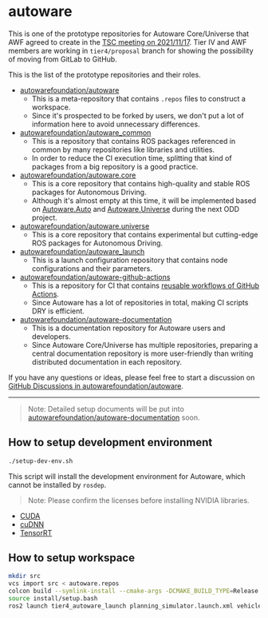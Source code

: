 # autoware

This is one of the prototype repositories for Autoware Core/Universe that AWF agreed to create in the [TSC meeting on 2021/11/17](https://discourse.ros.org/t/technical-steering-committee-tsc-meeting-36-2021-11-17-minutes/23168).
Tier IV and AWF members are working in `tier4/proposal` branch for showing the possibility of moving from GitLab to GitHub.

This is the list of the prototype repositories and their roles.

- [autowarefoundation/autoware](https://github.com/autowarefoundation/autoware)
  - This is a meta-repository that contains `.repos` files to construct a workspace.
  - Since it's prospected to be forked by users, we don't put a lot of information here to avoid unnecessary differences.
- [autowarefoundation/autoware_common](https://github.com/autowarefoundation/autoware_common)
  - This is a repository that contains ROS packages referenced in common by many repositories like libraries and utilities.
  - In order to reduce the CI execution time, splitting that kind of packages from a big repository is a good practice.
- [autowarefoundation/autoware.core](https://github.com/autowarefoundation/autoware.core)
  - This is a core repository that contains high-quality and stable ROS packages for Autonomous Driving.
  - Although it's almost empty at this time, it will be implemented based on [Autoware.Auto](https://gitlab.com/autowarefoundation/autoware.auto/AutowareAuto) and [Autoware.Universe](https://github.com/autowarefoundation/autoware.universe) during the next ODD project.
- [autowarefoundation/autoware.universe](https://github.com/autowarefoundation/autoware.universe)
  - This is a core repository that contains experimental but cutting-edge ROS packages for Autonomous Driving.
- [autowarefoundation/autoware_launch](https://github.com/autowarefoundation/autoware_launch)
  - This is a launch configuration repository that contains node configurations and their parameters.
- [autowarefoundation/autoware-github-actions](https://github.com/autowarefoundation/autoware-github-actions)
  - This is a repository for CI that contains [reusable workflows of GitHub Actions](https://docs.github.com/ja/actions/learn-github-actions/reusing-workflows).
  - Since Autoware has a lot of repositories in total, making CI scripts DRY is efficient.
- [autowarefoundation/autoware-documentation](https://github.com/autowarefoundation/autoware-documentation)
  - This is a documentation repository for Autoware users and developers.
  - Since Autoware Core/Universe has multiple repositories, preparing a central documentation repository is more user-friendly than writing distributed documentation in each repository.

If you have any questions or ideas, please feel free to start a discussion on [GitHub Discussions in autowarefoundation/autoware](https://github.com/autowarefoundation/autoware/discussions).

---

> Note: Detailed setup documents will be put into [autowarefoundation/autoware-documentation](https://github.com/autowarefoundation/autoware-documentation) soon.

## How to setup development environment

```bash
./setup-dev-env.sh
```

This script will install the development environment for Autoware, which cannot be installed by `rosdep`.

> Note: Please confirm the licenses before installing NVIDIA libraries.

- [CUDA](https://docs.nvidia.com/cuda/eula/index.html)
- [cuDNN](https://docs.nvidia.com/deeplearning/cudnn/sla/index.html)
- [TensorRT](https://docs.nvidia.com/deeplearning/tensorrt/sla/index.html)

## How to setup workspace

```bash
mkdir src
vcs import src < autoware.repos
colcon build --symlink-install --cmake-args -DCMAKE_BUILD_TYPE=Release
source install/setup.bash
ros2 launch tier4_autoware_launch planning_simulator.launch.xml vehicle_model:=lexus sensor_model:=aip_xx1 map_path:={path_to_your_map_dir}
```

